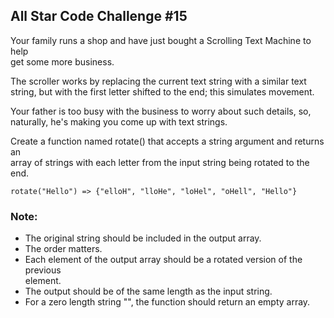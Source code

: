 ## All Star Code Challenge #15
Your family runs a shop and have just bought a Scrolling Text Machine to help  
get some more business.  

The scroller works by replacing the current text string with a similar text  
string, but with the first letter shifted to the end; this simulates movement.  

Your father is too busy with the business to worry about such details, so,  
naturally, he's making you come up with text strings.  

Create a function named rotate() that accepts a string argument and returns an  
array of strings with each letter from the input string being rotated to the  
end.

    rotate("Hello") => {"elloH", "lloHe", "loHel", "oHell", "Hello"}

### Note:
* The original string should be included in the output array.
* The order matters.
* Each element of the output array should be a rotated version of the previous  
element.
* The output should be of the same length as the input string.
* For a zero length string "", the function should return an empty array.